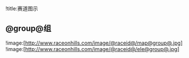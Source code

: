 !title:赛道图示
## @group@组
!image:[http://www.raceonhills.com/image/@raceid@/map@group@.jpg]
!image:[http://www.raceonhills.com/image/@raceid@/ele@group@.jpg]
